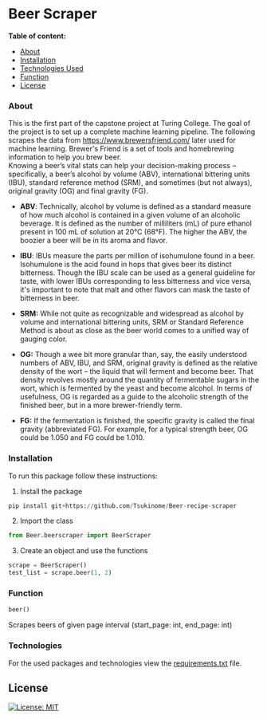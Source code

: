 # Beer Scraper

**Table of content:**
* [About](#about)
* [Installation](#installation)
* [Technologies Used](#technologies)
* [Function](#function)
* [License](#license)

### About

This is the first part of the capstone project at Turing College. The goal of the project is to set up a complete machine learning pipeline. The following scrapes the data from https://www.brewersfriend.com/ later used for machine learning.
Brewer's Friend is a set of tools and homebrewing information to help you brew beer.  
Knowing a beer’s vital stats can help your decision-making process ‒ specifically, 
a beer’s alcohol by volume (ABV), international bittering units (IBU), 
standard reference method (SRM), and sometimes (but not always), original gravity (OG) and final gravity (FG).

* **ABV**: Technically, alcohol by volume is defined as a standard measure of how much alcohol is contained in a given volume of an alcoholic beverage. It is defined as the number of milliliters (mL) of pure ethanol present in 100 mL of solution at 20°C (68°F).
  The higher the ABV, the boozier a beer will be in its aroma and flavor.
  
* **IBU**: IBUs measure the parts per million of isohumulone found in a beer. 
  Isohumulone is the acid found in hops that gives beer its distinct bitterness. 
  Though the IBU scale can be used as a general guideline for taste, with lower 
  IBUs corresponding to less bitterness and vice versa, 
  it's important to note that malt and other flavors can mask the taste of bitterness in beer.
  
* **SRM:** While not quite as recognizable and widespread as alcohol by volume and international bittering units,
  SRM or Standard Reference Method is about as close as the beer world comes to a unified way of gauging color.
  
* **OG:** Though a wee bit more granular than, say, the easily understood numbers of ABV, IBU, and SRM, 
  original gravity is defined as the relative density of the wort – the liquid that will ferment and become beer. 
  That density revolves mostly around the quantity of fermentable sugars in the wort, which is fermented by the yeast and become alcohol. In terms of usefulness, OG is regarded as a guide to the alcoholic strength of the finished beer, 
  but in a more brewer-friendly term.
  
* **FG:** If the fermentation is finished, the specific gravity is called the final gravity (abbreviated FG). 
  For example, for a typical strength beer, OG could be 1.050 and FG could be 1.010.
  
### Installation

To run this package follow these instructions:

1. Install the package
```python
pip install git+https://github.com/Tsukinome/Beer-recipe-scraper
```
2. Import the class
```python
from Beer.beerscraper import BeerScraper
```
3. Create an object and use the functions
```python
scrape = BeerScraper()
test_list = scrape.beer(1, 2)
```
### Function 

```python
beer()
```
Scrapes beers of given page interval (start_page: int, end_page: int)

### Technologies
For the used packages and technologies view the [requirements.txt](requirements.txt) file.

## License

[![License: MIT](https://img.shields.io/badge/License-MIT-yellow.svg)](https://opensource.org/licenses/MIT)
